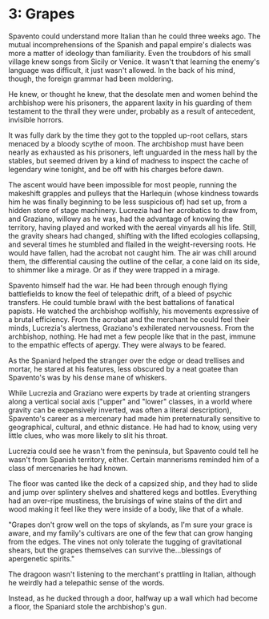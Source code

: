# 3: Grapes

<!--

*The Acrobat, the Wine Merchant, the Dragoon, and the fake archbishop all go into the cellars. The Dragoon steals the archbishop's pistol, and the archbishop confesses he is really a Spanish deserter.* -->

Spavento could understand more Italian than he could three weeks ago. The mutual incomprehensions of the Spanish and papal empire's dialects was more a matter of ideology than familiarity. Even the troubdors of his small village knew songs from Sicily or Venice. It wasn't that learning the enemy's language was difficult, it just wasn't allowed. In the back of his mind, though, the foreign grammar had been moldering.

He knew, or thought he knew, that the desolate men and women behind the archbishop were his prisoners, the apparent laxity in his guarding of them testament to the thrall they were under, probably as a result of antecedent, invisible horrors. 

It was fully dark by the time they got to the toppled up-root cellars, stars menaced by a bloody scythe of moon. The archbishop must have been nearly as exhausted as his prisoners, left unguarded in the mess hall by the stables, but seemed driven by a kind of madness to inspect the cache of legendary wine tonight, and be off with his charges before dawn.

The ascent would have been impossible for most people, running the makeshift grapples and pulleys that the Harlequin (whose kindness towards him he was finally beginning to be less suspicious of) had set up, from a hidden store of stage machinery. Lucrezia had her acrobatics to draw from, and Graziano, willowy as he was, had the advantage of knowing the territory, having played and worked with the aereal vinyards all his life. Still, the gravity shears had changed, shifting with the lifted ecologies collapsing, and several times he stumbled and flailed in the weight-reversing roots. He would have fallen, had the acrobat not caught him. The air was chill around them, the differential causing the outline of the cellar, a cone laid on its side, to shimmer like a mirage. Or as if they were trapped in a mirage.

Spavento himself had the war. He had been through enough flying battlefields to know the feel of telepathic drift, of a bleed of psychic transfers. He could tumble brawl with the best battalions of fanatical papists. He watched the archbishop wolfishly, his movements expressive of a brutal efficiency. From the acrobat and the merchant he could feel their minds, Lucrezia's alertness, Graziano's exhilerated nervousness. From the archbishop, nothing. He had met a few people like that in the past, immune to the empathic effects of apergy. They were always to be feared. 

As the Spaniard helped the stranger over the edge or dead trellises and mortar, he stared at his features, less obscured by a neat goatee than Spavento's was by his dense mane of whiskers.

While Lucrezia and Graziano were experts by trade at orienting strangers along a vertical social axis ("upper" and "lower" classes, in a world where gravity can be expensively inverted, was often a literal description), Spavento's career as a mercenary had made him preternaturally sensitive to geographical, cultural, and ethnic distance. He had had to know, using very little clues, who was more likely to slit his throat.

Lucrezia could see he wasn't from the peninsula, but Spavento could tell he wasn't from Spanish territory, either. Certain mannerisms reminded him of a class of mercenaries he had known.

The floor was canted like the deck of a capsized ship, and they had to slide and jump over splintery shelves and shattered kegs and bottles. Everything had an over-ripe mustiness, the bruisings of wine stains of the dirt and wood making it feel like they were inside of a body, like that of a whale. 

"Grapes don't grow well on the tops of skylands, as I'm sure your grace is aware, and my family's cultivars are one of the few that can grow hanging from the edges. The vines not only tolerate the tugging of gravitational shears, but the grapes themselves can survive the...blessings of apergenetic spirits."

The dragoon wasn't listening to the merchant's prattling in Italian, although he weirdly had a telepathic sense of the words. 

Instead, as he ducked through a door, halfway up a wall which had become a floor, the Spaniard stole the archbishop's gun. 





